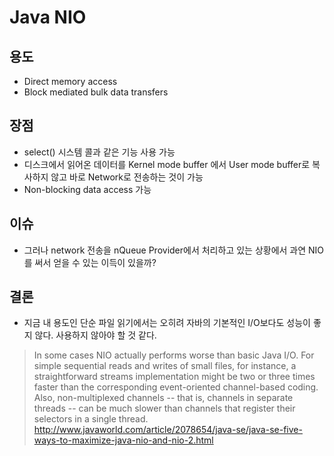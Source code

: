 # Java NIO

## 용도
- Direct memory access
- Block mediated bulk data transfers

## 장점
- select() 시스템 콜과 같은 기능 사용 가능
- 디스크에서 읽어온 데이터를 Kernel mode buffer 에서 User mode buffer로 복사하지 않고 바로 Network로 전송하는 것이 가능
- Non-blocking data access 가능

## 이슈
- 그러나 network 전송을 nQueue Provider에서 처리하고 있는 상황에서 과연 NIO를 써서 얻을 수 있는 이득이 있을까?


## 결론
- 지금 내 용도인 단순 파일 읽기에서는 오히려 자바의 기본적인 I/O보다도 성능이 좋지 않다. 사용하지 않아야 할 것 같다.

> In some cases NIO actually performs worse than basic Java I/O. For simple sequential reads and writes of small files, for instance, a straightforward streams implementation might be two or three times faster than the corresponding event-oriented channel-based coding. Also, non-multiplexed channels -- that is, channels in separate threads -- can be much slower than channels that register their selectors in a single thread.
http://www.javaworld.com/article/2078654/java-se/java-se-five-ways-to-maximize-java-nio-and-nio-2.html

